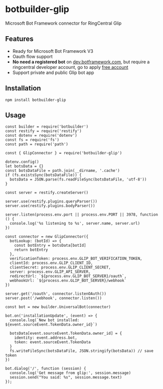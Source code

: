 # botbuilder-glip

Microsoft Bot Framework connector for RingCentral Glip

## Features

* Ready for Microsoft Bot Framework V3
* Oauth flow support
* **No need a registered bot** on [dev.botframework.com](https://dev.botframework.com/), but require a ringcentral developer account, go to apply [free account](https://developer.ringcentral.com/)
* Support private and public Glip bot app

## Installation

```
npm install botbuilder-glip
```

## Usage

```
const builder = require('botbuilder')
const restify = require('restify')
const dotenv = require('dotenv')
const fs = require('fs')
const path = require('path')

const { GlipConnector } = require('botbuilder-glip')

dotenv.config()
let botsData = {}
const botsDataFile = path.join(__dirname, '.cache')
if (fs.existsSync(botsDataFile)) {
  botsData = JSON.parse(fs.readFileSync(botsDataFile, 'utf-8'))
}

const server = restify.createServer()

server.use(restify.plugins.queryParser())
server.use(restify.plugins.bodyParser())

server.listen(process.env.port || process.env.PORT || 3978, function () {
  console.log('%s listening to %s', server.name, server.url)
})

const connector = new GlipConnector({
  botLookup: (botId) => {
    const botEntry = botsData[botId]
    return botEntry
  },
  verificationToken: process.env.GLIP_BOT_VERIFICATION_TOKEN,
  clientId: process.env.GLIP_CLIENT_ID,
  clientSecret: process.env.GLIP_CLIENT_SECRET,
  server: process.env.GLIP_API_SERVER,
  redirectUrl: `${process.env.GLIP_BOT_SERVER}/oauth`,
  webhookUrl: `${process.env.GLIP_BOT_SERVER}/webhook`
})

server.get('/oauth', connector.listenOAuth())
server.post('/webhook', connector.listen())

const bot = new builder.UniversalBot(connector)

bot.on('installationUpdate', (event) => {
  console.log(`New bot installed: ${event.sourceEvent.TokenData.owner_id}`)

  botsData[event.sourceEvent.TokenData.owner_id] = {
    identity: event.address.bot,
    token: event.sourceEvent.TokenData
  }
  fs.writeFileSync(botsDataFile, JSON.stringify(botsData)) // save token
})

bot.dialog('/', function (session) {
  console.log('Get message from glip:', session.message)
  session.send("You said: %s", session.message.text)
});
```
